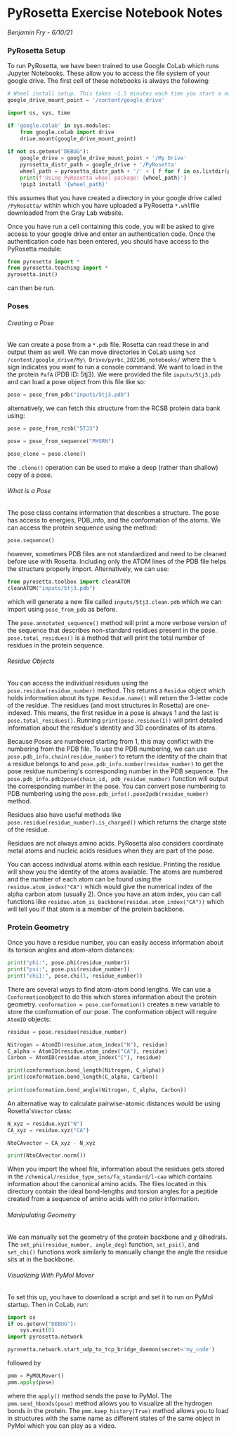 # PyRosetta Exercise Notebook Notes

*Benjamin Fry - 6/10/21*

### PyRosetta Setup

To run PyRosetta, we have been trained to use Google CoLab which runs Jupyter Notebooks. These allow you to access the file system of your google drive. The first cell of these notebooks is always the following:

```python
# Wheel install setup. This takes ~1.5 minutes each time you start a new notebook or do a "factory reset".
google_drive_mount_point = '/content/google_drive'

import os, sys, time

if 'google.colab' in sys.modules:
    from google.colab import drive
    drive.mount(google_drive_mount_point)
    
if not os.getenv("DEBUG"):
    google_drive = google_drive_mount_point + '/My Drive'
    pyrosetta_distr_path = google_drive + '/PyRosetta'  
    wheel_path = pyrosetta_distr_path + '/' + [ f for f in os.listdir(pyrosetta_distr_path) if f.endswith('.whl')][0]
    print(f'Using PyRosetta wheel package: {wheel_path}')
    !pip3 install '{wheel_path}'
```

 this assumes that you have created a directory in your google drive called `/PyRosetta/` within which you have uploaded a PyRosetta `*.whl`file downloaded from the Gray Lab website. 

Once you have run a cell containing this code, you will be asked to give access to your google drive and enter an authentication code. Once the authentication code has been entered, you should have access to the PyRosetta module:

```python
from pyrosetta import *
from pyrosetta.teaching import *
pyrosetta.init()
```

 can then be run.

### Poses

###### Creating a Pose

We can create a pose from a `*.pdb` file. Rosetta can read these in and output them as well. We can move directories in CoLab using `%cd /content/google_drive/My\ Drive/pyrbc_202106_notebooks/` where the `%` sign indicates you want to run a console command. We want to load in the the protein `PafA` (PDB ID: 5tj3). We were provided the file `inputs/5tj3.pdb` and can load a pose object from this file like so:

```python
pose = pose_from_pdb("inputs/5tj3.pdb")
```

alternatively, we can fetch this structure from the RCSB protein data bank using:

```python
pose = pose_from_rcsb("5TJ3")
```

```python
pose = pose_from_sequence("PHSRN")
```

```python
pose_clone = pose.clone()
```

the `.clone()` operation can be used to make a deep (rather than shallow) copy of a pose.

###### What is a Pose

The pose class contains information that describes a structure. The pose has access to energies, PDB_info, and the conformation of the atoms. We can access the protein sequence using the method:

```python
pose.sequence()
```

however, sometimes PDB files are not standardized and need to be cleaned before use with Rosetta. Including only the ATOM lines of the PDB file helps the structure properly import. Alternatively, we can use:

```python
from pyrosetta.toolbox import cleanATOM
cleanATOM("inputs/5tj3.pdb")
```

which will generate a new file called `inputs/5tj3.clean.pdb` which we can import using `pose_from_pdb` as before.

The `pose.annotated_sequence()` method will print a more verbose version of the sequence that describes non-standard residues present in the pose. `pose.total_residues()` is a method that will print the total number of residues in the protein sequence.

###### Residue Objects

You can access the individual residues using the `pose.residue(residue_number)` method. This returns a `Residue` object which holds information about its type. `Residue.name()` will return the 3-letter code of the residue. The residues (and most structures in Rosetta) are one-indexed. This means, the first residue in a pose is always 1 and the last is `pose.total_residues()`. Running `print(pose.residue(1))` will print detailed information about the residue's identity and 3D coordinates of its atoms. 

Because Poses are numbered starting from 1, this may conflict with the numbering from the PDB file. To use the PDB numbering, we can use `pose.pdb_info.chain(residue_number)` to return the identity of the chain that a residue belongs to and `pose.pdb_info.number(residue_number)` to get the pose residue numbering's corresponding number in the PDB sequence. The `pose.pdb_info.pdb2pose(chain_id, pdb_residue_number)` function will output the corresponding number in the pose. You can convert pose numbering to PDB numbering using the `pose.pdb_info().pose2pdb(residue_number)` method.

Residues also have useful methods like `pose.residue(residue_number).is_charged()` which returns the charge state of the residue. 

Residues are not always amino acids. PyRosetta also considers coordinate metal atoms and nucleic acids residues when they are part of the pose.

You can access individual atoms within each residue. Printing the residue will show you the identity of the atoms available. The atoms are numbered and the number of each atom can be found using the `residue.atom_index("CA")` which would give the numerical index of the alpha carbon atom (usually 2). Once you have an atom index, you can call functions like `residue.atom_is_backbone(residue.atom_index("CA"))` which will tell you if that atom is a member of the protein backbone. 

### Protein Geometry

Once you have a residue number, you can easily access information about its torsion angles and atom-atom distances:

```python
print("phi:", pose.phi(residue_number))
print("psi:", pose.psi(residue_number))
print("chi1:", pose.chi(1, residue_number))
```

There are several ways to find atom-atom bond lengths. We can use a `Conformation`object to do this which stores information about the protein geometry. `conformation = pose.conformation()` creates a new variable to store the conformation of our pose. The conformation object will require `AtomID` objects:

```python
residue = pose.residue(residue_number)

Nitrogen = AtomID(residue.atom_index("N"), residue)
C_alpha = AtomID(residue.atom_index("CA"), residue)
Carbon = AtomID(residue.atom_index("C"), residue)

print(conformation.bond_length(Nitrogen, C_alpha))
print(conformation.bond_length(C_alpha, Carbon))
 
print(conformation.bond_angle(Nitrogen, C_alpha, Carbon))
```

An alternative way to calculate pairwise-atomic distances would be using Rosetta's`Vector` class:

```python
N_xyz = residue.xyz("N")
CA_xyz = residue.xyz("CA")

NtoCAvector = CA_xyz - N_xyz

print(NtoCAvector.norm())
```

When you import the wheel file, information about the residues gets stored in the `/chemical/residue_type_sets/fa_standard/l-caa` which contains information about the canonical amino acids. The files located in this directory contain the ideal bond-lengths and torsion angles for a peptide created from a sequence of amino acids with no prior information. 

###### Manipulating Geometry

We can manually set the geometry of the protein backbone and $\chi$ dihedrals. The `set_phi(residue_number, angle_deg)` function, `set_psi()`, and `set_chi()` functions work similarly to manually change the angle the residue sits at in the backbone. 

###### Visualizing With PyMol Mover

To set this up, you have to download a script and set it to run on PyMol startup. Then in CoLab, run:

```python
import os
if os.getenv("DEBUG"): 
    sys.exit(0)
import pyrosetta.network

pyrosetta.network.start_udp_to_tcp_bridge_daemon(secret='my_code')
```

followed by

```python
pmm = PyMOLMover()
pmm.apply(pose)
```

where the `apply()` method sends the pose to PyMol. The `pmm.send_hbonds(pose)` method allows you to visualize all the hydrogen bonds in the protein. The `pmm.keep_history(True)` method allows you to load in structures with the same name as different states of the same object in PyMol which you can play as a video.

